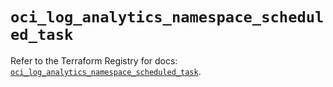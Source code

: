 # `oci_log_analytics_namespace_scheduled_task`

Refer to the Terraform Registry for docs: [`oci_log_analytics_namespace_scheduled_task`](https://registry.terraform.io/providers/oracle/oci/6.18.0/docs/resources/log_analytics_namespace_scheduled_task).
